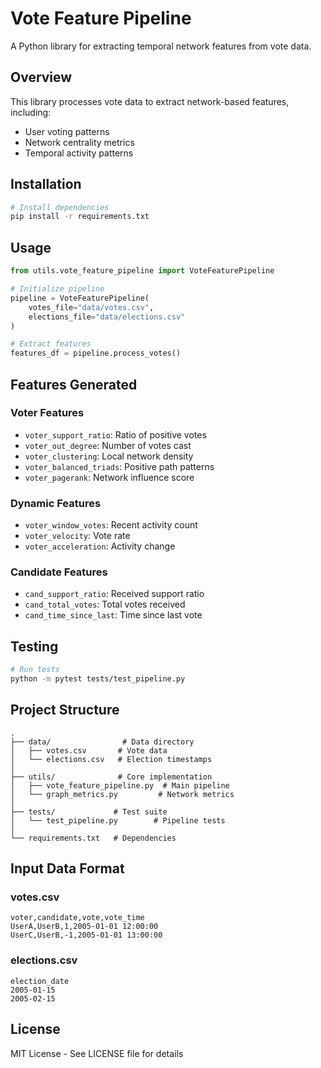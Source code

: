 # Vote Feature Pipeline

A Python library for extracting temporal network features from vote data.

## Overview

This library processes vote data to extract network-based features, including:
- User voting patterns
- Network centrality metrics
- Temporal activity patterns

## Installation

```bash
# Install dependencies
pip install -r requirements.txt
```

## Usage

```python
from utils.vote_feature_pipeline import VoteFeaturePipeline

# Initialize pipeline
pipeline = VoteFeaturePipeline(
    votes_file="data/votes.csv",
    elections_file="data/elections.csv"
)

# Extract features
features_df = pipeline.process_votes()
```

## Features Generated

### Voter Features
- `voter_support_ratio`: Ratio of positive votes
- `voter_out_degree`: Number of votes cast
- `voter_clustering`: Local network density
- `voter_balanced_triads`: Positive path patterns
- `voter_pagerank`: Network influence score

### Dynamic Features
- `voter_window_votes`: Recent activity count
- `voter_velocity`: Vote rate
- `voter_acceleration`: Activity change

### Candidate Features
- `cand_support_ratio`: Received support ratio
- `cand_total_votes`: Total votes received
- `cand_time_since_last`: Time since last vote

## Testing

```bash
# Run tests
python -m pytest tests/test_pipeline.py
```

## Project Structure

```
.
├── data/                # Data directory
│   ├── votes.csv       # Vote data
│   └── elections.csv   # Election timestamps
│
├── utils/              # Core implementation
│   ├── vote_feature_pipeline.py  # Main pipeline
│   └── graph_metrics.py         # Network metrics
│
├── tests/             # Test suite
│   └── test_pipeline.py        # Pipeline tests
│
└── requirements.txt   # Dependencies
```

## Input Data Format

### votes.csv
```csv
voter,candidate,vote,vote_time
UserA,UserB,1,2005-01-01 12:00:00
UserC,UserB,-1,2005-01-01 13:00:00
```

### elections.csv
```csv
election_date
2005-01-15
2005-02-15
```

## License

MIT License - See LICENSE file for details
